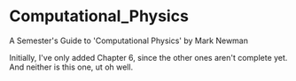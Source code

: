 # Computational_Physics
A Semester's Guide to 'Computational Physics' by Mark Newman

Initially, I've only added Chapter 6, since the other ones aren't complete yet. And neither is this one, ut oh well.
